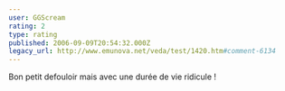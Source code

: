 ```yaml
---
user: GGScream
rating: 2
type: rating
published: 2006-09-09T20:54:32.000Z
legacy_url: http://www.emunova.net/veda/test/1420.htm#comment-6134
---
```

Bon petit defouloir mais avec une durée de vie ridicule !